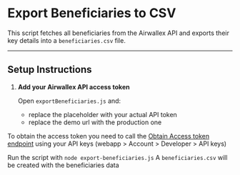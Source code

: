 # Export Beneficiaries to CSV

This script fetches all beneficiaries from the Airwallex API and exports their key details into a `beneficiaries.csv` file.

---

## Setup Instructions

1. **Add your Airwallex API access token**

   Open `exportBeneficiaries.js` and:
   - replace the placeholder with your actual API token
   - replace the demo url with the production one

To obtain the access token you need to call the [Obtain Access token endpoint](https://www.airwallex.com/docs/api#/Authentication/API_Access/_api_v1_authentication_login/post) using your API keys (webapp > Account > Developer > API keys)


Run the script with `node export-beneficiaries.js`
A `beneficiaries.csv` will be created with the beneficiaries data
